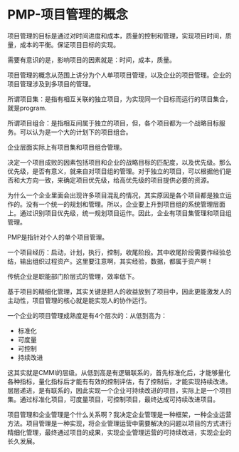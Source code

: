 # PMP-项目管理的概念

项目管理的目标是通过对时间进度和成本，质量的控制和管理，实现项目时间，质量，成本的平衡。保证项目目标的实现。

需要有意识的是，影响项目的因素就是：时间，成本，质量。

项目管理的概念从范围上讲分为个人单项项目管理，以及企业的项目管理。企业的项目管理涉及到多项目的管理。

所谓项目集：是指有相互关联的独立项目，为实现同一个目标而运行的项目集合，就是program.

所谓项目组合：是指相互间属于独立的项目，但，各个项目都为一个战略目标服务。可以认为是一个大的计划下的项目组合。

企业层面实际上有项目集和项目组合管理。

决定一个项目成败的因素包括项目和企业的战略目标的匹配度，以及优先级。那么优先级，是否有意义，就来自对项目组的管理。对于独立的项目，可以根据他们是否和大方向一致，来确定项目优先级，给高优先级的项目提供必要的资源。

为什么一个企业里面会出现许多项目混乱的情况，其实原因是各个项目都是独立运作的。没有一个统一的规划和管理。所以，企业要上升到项目组的系统管理层面上。通过识别项目优先级，统一规划项目运作。因此，企业有项目集管理和项目组管理。

PMP是指针对个人的单个项目管理。

一个项目经历：启动，计划，执行，控制，收尾阶段。其中收尾阶段需要作经验总结，输出组织过程资产。这里要注意啊，其实经验，数据，都属于资产啊！

传统企业是职能部门阶层式的管理，效率低下。

基于项目的精细化管理，其实关键是把人的收益放到了项目中，因此更能激发人的主动性，项目管理的核心就是能实现人的协作运行。

一个企业的项目管理成熟度是有4个层次的：从低到高为：

- 标准化
- 可度量
- 可控制
- 持续改进

这其实就是CMMI的层级。从低到高是有逻辑联系的，首先标准化后，才能够量化各种指标，量化指标后才能有有效的控制评估，有了控制后，才能实现持续改进。层层递进，是有联系的，因此实现一个企业可持续改进的项目，实际上是一个项目集。通过标准化项目，可度量项目，可控制项目，最终达成可持续改进项目。

项目管理和企业管理是个什么关系啊？我决定企业管理是一种框架，一种企业运营方法。项目管理是一种实现，将企业管理运营中需要解决的问题以项目的方式进行精细化管理，最终通过项目的成果，实现企业管理运营的可持续改进，实现企业的长久发展。